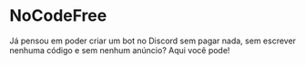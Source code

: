 # NoCodeFree
Já pensou em poder criar um bot no Discord sem pagar nada, sem escrever nenhuma código e sem nenhum anúncio? Aqui você pode!
